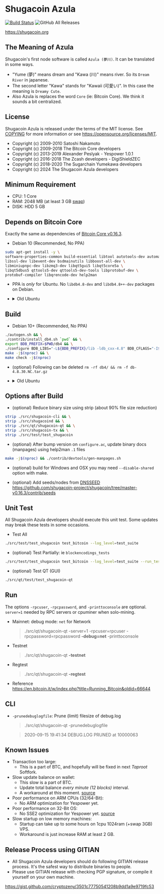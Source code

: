 Shugacoin Azula
===================
[![Build Status](https://travis-ci.org/shugacoin-project/shugacoin.svg?branch=master-v0.16.3)](https://travis-ci.org/shugacoin-project/shugacoin)
![GitHub All Releases](https://img.shields.io/github/downloads/shugacoin-project/shugacoin/total)

https://shugacoin.org


The Meaning of Azula
-----------------------
Shugacoin's first node software is called `Azula (夢川)`. It can be translated in some ways.
- "Yume (夢)" means dream and "Kawa (川)" means river. So its `Dream River` in japanese.
- The second letter "Kawa" stands for "Kawaii (可愛い)". In this case the meaning is `Dreamy Cute`.
- Also Azula is replaces the word `Core` (ie: Bitcoin Core). We think it sounds a bit centralized.


License
-------
Shugacoin Azula is released under the terms of the MIT license. See [COPYING](COPYING) for more
information or see https://opensource.org/licenses/MIT.
- Copyright (c) 2009-2010 Satoshi Nakamoto
- Copyright (c) 2009-2018 The Bitcoin Core developers
- Copyright (c) 2013-2019 Alexander Peslyak - Yespower 1.0.1
- Copyright (c) 2016-2018 The Zcash developers - DigiShieldZEC
- Copyright (c) 2018-2020 The Sugarchain Yumekawa developers
- Copyright (c) 2024 The Shugacoin Azula developers


Minimum Requirement
-------------------
- CPU: 1 Core
- RAM: 2048 MB (at least 3 GB [swap](https://github.com/shugacoin-project/doc/blob/master/swap.md))
- DISK: HDD 5 GB


Depends on Bitcoin Core
-----------------------
Exactly the same as dependencies of [Bitcoin Core v0.16.3](https://github.com/bitcoin/bitcoin/tree/49e34e288005a5b144a642e197b628396f5a0765).

- Debian 10 (Recommended, No PPA)
```bash
sudo apt-get install -y \
software-properties-common build-essential libtool autotools-dev automake pkg-config \
libssl-dev libevent-dev bsdmainutils libboost-all-dev \
libminiupnpc-dev libzmq3-dev libqt5gui5 libqt5core5a \
libqt5dbus5 qttools5-dev qttools5-dev-tools libprotobuf-dev \
protobuf-compiler libqrencode-dev help2man
```

- PPA is *only* for Ubuntu. No `libdb4.8-dev` and `libdb4.8++-dev` packages on Debian.

- <details><summary>Old Ubuntu</summary>

  * Ubuntu 16.04
  ```bash
  sudo add-apt-repository -y ppa:bitcoin/bitcoin && \
  sudo apt-get update && \
  sudo apt-get install -y \
  libdb4.8-dev libdb4.8++-dev \
  software-properties-common build-essential libtool autotools-dev automake pkg-config \
  libssl-dev libevent-dev bsdmainutils libboost-all-dev \
  libminiupnpc-dev libzmq3-dev libqt5gui5 libqt5core5a \
  libqt5dbus5 qttools5-dev qttools5-dev-tools libprotobuf-dev \
  protobuf-compiler libqrencode-dev help2man
  ```

  * Ubuntu 18.04+
  ```bash
  sudo add-apt-repository -y ppa:luke-jr/bitcoincore && \
  sudo apt-get update && \
  sudo apt-get install -y \
  libdb4.8-dev libdb4.8++-dev \
  software-properties-common build-essential libtool autotools-dev automake pkg-config \
  libssl-dev libevent-dev bsdmainutils libboost-all-dev \
  libminiupnpc-dev libzmq3-dev libqt5gui5 libqt5core5a \
  libqt5dbus5 qttools5-dev qttools5-dev-tools libprotobuf-dev \
  protobuf-compiler libqrencode-dev help2man
  ```
</details>


Build
-----
- Debian 10+ (Recommended, No PPA)
```bash
./autogen.sh && \
./contrib/install_db4.sh `pwd` && \
export BDB_PREFIX=$PWD/db4 && \
./configure BDB_LIBS="-L${BDB_PREFIX}/lib -ldb_cxx-4.8" BDB_CFLAGS="-I${BDB_PREFIX}/include" && \
make -j$(nproc) && \
make check -j$(nproc)
```

- (optional) Following can be deleted `rm -rf db4/ && rm -f db-4.8.30.NC.tar.gz`

- <details><summary>Old Ubuntu</summary>

  * Ubuntu 16.04+
  ```bash
  ./autogen.sh && \
  ./configure && \
  make -j$(nproc) && \
  make check -j$(nproc)
  ```
</details>


Options after Build
-------------------
- (optional) Reduce binary size using strip (about 90% file size reduction)
```bash
strip ./src/shugacoin-cli && \
strip ./src/shugacoind && \
strip ./src/qt/shugacoin-qt && \
strip ./src/shugacoin-tx && \
strip ./src/test/test_shugacoin
```

- (optional) After bump version on `configure.ac`, update binary docs (manpages) using help2man `.1` files
```bash
make -j$(nproc) && ./contrib/devtools/gen-manpages.sh
```

- (optional) build for Windows and OSX you may need `--disable-shared` option with make.

- (optional) Add seeds/nodes from [DNSSEED](https://github.com/shugacoin-project/shugacoin-seeder)  
  https://github.com/shugacoin-project/shugacoin/tree/master-v0.16.3/contrib/seeds


Unit Test
---------
All Shugacoin Azula developers should execute this unit test. Some updates may break these tests in some occasions.

- Test All
```bash
./src/test/test_shugacoin test_bitcoin --log_level=test_suite
```

- (optional) Test Partially: ie `blockencodings_tests`
```bash
./src/test/test_shugacoin test_bitcoin --log_level=test_suite --run_test=blockencodings_tests
```

- (optional) Test QT (GUI)
```bash
./src/qt/test/test_shugacoin-qt
```


Run
---
The options `-rpcuser`, `-rpcpassword`, and `-printtoconsole` are optional. `server=1` needed by RPC servers or cpuminer when solo-mining.

- Mainnet: debug mode: `net` for Network
  > ./src/qt/shugacoin-qt -server=1 -rpcuser=rpcuser -rpcpassword=rpcpassword **-debug=net** -printtoconsole

- Testnet
  > ./src/qt/shugacoin-qt **-testnet**

- Regtest
  > ./src/qt/shugacoin-qt **-regtest**

- Reference  
  https://en.bitcoin.it/w/index.php?title=Running_Bitcoin&oldid=66644


CLI
---
- `-prunedebuglogfile`: Prune (limit) filesize of debug.log
  > ./src/qt/shugacoin-qt -prunedebuglogfile

  > 2020-09-15 19:41:34 DEBUG.LOG PRUNED at 10000063


Known Issues
------------
- Transaction too large:
  * This is a part of BTC, and hopefully will be fixed in next *Taproot* Softfork.
- Slow update balance on wallet:
  * This slow is a part of BTC.
  * Update total balance *every minute (12 blocks)* interval.
  * A workaround at this moment. [source](https://github.com/shugacoin-project/shugacoin/commit/72436c90b29844cf507895df053103f9b6840776#diff-2e3836af182cfb375329c3463ffd91f8)
- Poor performance on ARM CPUs (32/64-Bit):
  * No ARM optimization for Yespower yet.
- Poor performance on 32-Bit OS:
  * No SSE2 optimization for Yespower yet. [source](https://github.com/shugacoin-project/shugacoin/blob/d977987a83aba115d50a9130f0d7914330d1bc75/src/crypto/yespower-1.0.1/yespower-opt.c#L59)
- Slow startup on low memory machines:
  * Startup can take up to some hours on 1cpu 1024ram (+swap 3GB) VPS.
  * Workaround is just increase RAM at least 2 GB.


Release Process using GITIAN
----------------------------
- All Shugacoin Azula developers should do following GITIAN release process. It's the safest way to distribute binaries to people.
- Please use GITIAN release with checking PGP signature, or compile it yourself on your own machine.

https://gist.github.com/cryptozeny/3501c77750541208b9dd1a9e9719fc53
